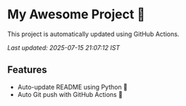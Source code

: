 # My Awesome Project 🚀

This project is automatically updated using GitHub Actions.

_Last updated: 2025-07-15 21:07:12 IST_

## Features
- Auto-update README using Python 🐍
- Auto Git push with GitHub Actions 🤖
